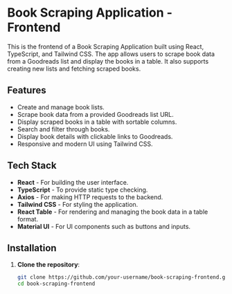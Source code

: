 # Book Scraping Application - Frontend

This is the frontend of a Book Scraping Application built using React, TypeScript, and Tailwind CSS. The app allows users to scrape book data from a Goodreads list and display the books in a table. It also supports creating new lists and fetching scraped books.

## Features

- Create and manage book lists.
- Scrape book data from a provided Goodreads list URL.
- Display scraped books in a table with sortable columns.
- Search and filter through books.
- Display book details with clickable links to Goodreads.
- Responsive and modern UI using Tailwind CSS.

## Tech Stack

- **React** - For building the user interface.
- **TypeScript** - To provide static type checking.
- **Axios** - For making HTTP requests to the backend.
- **Tailwind CSS** - For styling the application.
- **React Table** - For rendering and managing the book data in a table format.
- **Material UI** - For UI components such as buttons and inputs.

## Installation

1. **Clone the repository**:
   ```bash
   git clone https://github.com/your-username/book-scraping-frontend.git
   cd book-scraping-frontend

